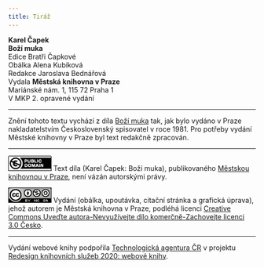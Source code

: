 ```yaml
---
title: Tiráž
---
```


**Karel Čapek**  
**Boží muka**  
Edice Bratři Čapkové  
Obálka Alena Kubíková  
Redakce Jaroslava Bednářová  
Vydala **Městská knihovna v Praze**  
Mariánské nám. 1, 115 72 Praha 1  
V MKP 2. opravené vydání  
[^1]: Dohad, předpoklad. _Pozn. red._  
[^2]: David Hume: _Zkoumání o rozumu lidském,_ kapitola III., kterou se Čapek k povídce inspiroval. _Pozn. red._  
[^3]: Hrdina románu _Zločin a trest_ od F. M. Dostojevského_. Pozn. red._  
[^4]: Nahodilé spojení, sdružení. _Pozn. red._  
[^5]: Palpitace (lat.) – bušení srdce. _Pozn. red._  
[^6]: Timor Dei (lat.) – bázeň z Boha (zde bázeň ducha, viz pokračování věty). _Pozn. red._  
[^7]: Métier (fr.) – odborná profese. _Pozn. red._  
[^8]: Fadesa (fr.) – nuda. _Pozn. red._  
[^9]: Manaia – mánie. _Pozn. red._  
[^10]: Vzkříšení Jairovy dcery – podle novozákonních evangelií měl muž jménem Jairos jedinou dceru, kterou Ježíš zázračně uzdravil. _Pozn. red._  
[^11]: Puerta del Sol – známé madridské náměstí (česky Brána slunce). _Pozn. red._  
V MKP 1. elektronické vydání z 1. 10. 2022.

***

Znění tohoto textu vychází z díla [Boží muka](https://search.mlp.cz/cz/titul/bozi-muka-trapne-povidky/14915/) tak, jak bylo vydáno v Praze nakladatelstvím Československý spisovatel v roce 1981. Pro potřeby vydání Městské knihovny v Praze byl text redakčně zpracován.

***

[![](./resources/image001.jpg)](http://creativecommons.org/publicdomain/mark/1.0/deed.cs)
Text díla (Karel Čapek: Boží muka), publikovaného [Městskou knihovnou v Praze](https://www.mlp.cz/cz/), není vázán autorskými právy.

[![](./resources/image002.jpg)](http://creativecommons.org/licenses/by-nc-sa/3.0/cz/)
Vydání (obálka, upoutávka, citační stránka a grafická úprava), jehož autorem je Městská knihovna v Praze, podléhá licenci [Creative Commons Uveďte autora-Nevyužívejte dílo komerčně-Zachovejte licenci 3.0 Česko](https://creativecommons.org/licenses/by-nc-sa/3.0/cz/).

***

Vydání webové knihy podpořila [Technologická agentura ČR](https://www.tacr.cz/) v projektu [Redesign knihovních služeb 2020: webové knihy](https://starfos.tacr.cz/cs/project/TL04000391).